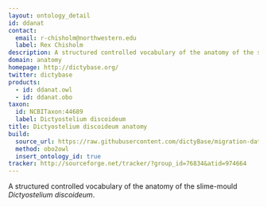 ```yaml
---
layout: ontology_detail
id: ddanat
contact:
  email: r-chisholm@northwestern.edu
  label: Rex Chisholm
description: A structured controlled vocabulary of the anatomy of the slime-mould <i>Dictyostelium discoideum</i>.
domain: anatomy
homepage: http://dictybase.org/
twitter: dictybase
products:
  - id: ddanat.owl
  - id: ddanat.obo
taxon:
  id: NCBITaxon:44689
  label: Dictyostelium discoideum
title: Dictyostelium discoideum anatomy
build:
  source_url: https://raw.githubusercontent.com/dictyBase/migration-data/master/ontologies/dicty_anatomy.obo
  method: obo2owl
  insert_ontology_id: true
tracker: http://sourceforge.net/tracker/?group_id=76834&atid=974664
---
```


A structured controlled vocabulary of the anatomy of the slime-mould <i>Dictyostelium discoideum</i>.
